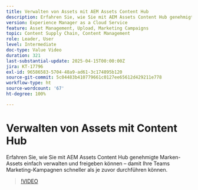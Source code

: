 ```yaml
---
title: Verwalten von Assets mit AEM Assets Content Hub
description: Erfahren Sie, wie Sie mit AEM Assets Content Hub genehmigte Marken-Assets einfach verwalten und freigeben können, sodass Ihre Teams Marketing-Kampagnen schneller als je zuvor durchführen können.
version: Experience Manager as a Cloud Service
feature: Asset Management, Upload, Marketing Campaigns
topic: Content Supply Chain, Content Management
role: Leader, User
level: Intermediate
doc-type: Value Video
duration: 321
last-substantial-update: 2025-04-15T00:00:00Z
jira: KT-17796
exl-id: 96586583-5704-48a9-ad61-3c174895b120
source-git-commit: 5c04483b410779661c0127ee65612d429211e778
workflow-type: ht
source-wordcount: '67'
ht-degree: 100%

---
```


# Verwalten von Assets mit Content Hub

Erfahren Sie, wie Sie mit AEM Assets Content Hub genehmigte Marken-Assets einfach verwalten und freigeben können – damit Ihre Teams Marketing-Kampagnen schneller als je zuvor durchführen können.

>[!VIDEO](https://video.tv.adobe.com/v/3463067/?learn=on&enablevpops&captions=ger)
